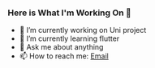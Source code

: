 ### Here is What I'm Working On 👋



<!-- Here are some ideas to get you started: -->

- 🔭 I’m currently working on Uni project
- 🌱 I’m currently learning flutter
- 💬 Ask me about anything
- 📫 How to reach me: [Email](b3hzadsh@gmail.com)
<!-- - 😄 Pronouns: ... -->
<!-- - ⚡ Fun fact: ... -->
<!-- - 👯 I’m looking to collaborate on ...  -->
<!-- - 🤔 I’m looking for help with ...  -->

